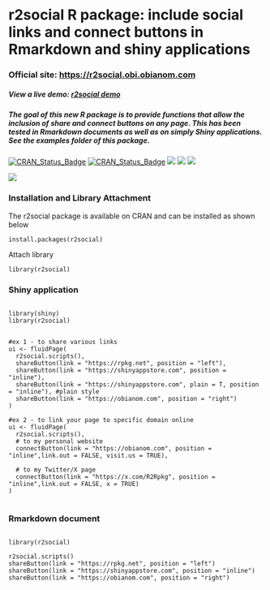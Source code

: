# r2social R package: include social links and connect buttons in Rmarkdown and shiny applications

### Official site: https://r2social.obi.obianom.com

##### View a live demo: [r2social demo](https://rstudio-pubs-static.s3.amazonaws.com/979733_c818519050184128a6a74a27b8c84156.html)

##### The goal of this new R package is to provide functions that allow the inclusion of share and connect buttons on any page. This has been tested in Rmarkdown documents as well as on simply Shiny applications. See the examples folder of this package.

[![CRAN\_Status\_Badge](https://img.shields.io/badge/rPkgNet-published-green)](https://rpkg.net/package/r2social) [![CRAN\_Status\_Badge](https://www.r-pkg.org/badges/version/r2social)](https://cran.r-project.org/package=r2social) [![](https://cranlogs.r-pkg.org/badges/r2social)](https://cran.r-project.org/package=r2social)
[![](https://cranlogs.r-pkg.org/badges/last-week/r2social)](https://cran.r-project.org/package=r2social)
[![](https://cranlogs.r-pkg.org/badges/grand-total/r2social)](https://cran.r-project.org/package=r2social)




![](https://r2social.obi.obianom.com/r2social2.gif)

### Installation and Library Attachment

The r2social package is available on CRAN and can be installed as shown below

`install.packages(r2social)`

Attach library 

`library(r2social)`


### Shiny application

```{r}

library(shiny)
library(r2social)


#ex 1 - to share various links
ui <- fluidPage(
  r2social.scripts(),
  shareButton(link = "https://rpkg.net", position = "left"),
  shareButton(link = "https://shinyappstore.com", position = "inline"),
  shareButton(link = "https://shinyappstore.com", plain = T, position = "inline"), #plain style
  shareButton(link = "https://obianom.com", position = "right")
)

#ex 2 - to link your page to specific domain online
ui <- fluidPage(
  r2social.scripts(),
  # to my personal website
  connectButton(link = "https://obianom.com", position = "inline",link.out = FALSE, visit.us = TRUE),

  # to my Twitter/X page
  connectButton(link = "https://x.com/R2Rpkg", position = "inline",link.out = FALSE, x = TRUE)
)


```

### Rmarkdown document

```{r}

library(r2social)

r2social.scripts()
shareButton(link = "https://rpkg.net", position = "left")
shareButton(link = "https://shinyappstore.com", position = "inline")
shareButton(link = "https://obianom.com", position = "right")



```

